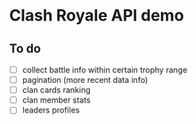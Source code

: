 # Clash Royale API demo

## To do
- [ ] collect battle info within certain trophy range
- [ ] pagination (more recent data info)
- [ ] clan cards ranking
- [ ] clan member stats
- [ ] leaders profiles
